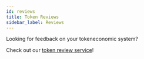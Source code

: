 ```yaml
---
id: reviews
title: Token Reviews
sidebar_label: Reviews
---
```


Looking for feedback on your tokeneconomic system?

Check out our [token review service](https://discord.gg/7tvGCTD)!
